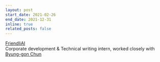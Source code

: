 ```yaml
---
layout: post
start_date: 2021-02-26
end_date: 2021-12-31
inline: true
related_posts: false
---
```


[FriendliAI](https://friendli.ai/)  
Corporate development & Technical writing intern, worked closely with [Byung-gon Chun](https://bgchun.github.io/)